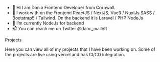 - 👋 Hi I am Dan a Frontend Developer from Cornwall.
- 👀 I work with on the Frontend ReactJS / NextJS, Vue3 / NuxtJs SASS / Bootstrap5 / Tailwind. On the backend it is Laravel / PHP NodeJs
- 🌱 I’m currently NodeJs for backend
- 📫 You can reach me on Twitter @danc_mallett

Projects

Here you can view all of my projects that I have been working on. Some of the projects are live using vercel and has CI/CD integration.


